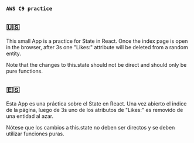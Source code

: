 ### `AWS C9 practice`

## :us:
This small App is a practice for State in React. Once the index page is open in the browser, after 3s one "Likes:" attribute will be deleted from a random entity.

Note that the changes to this.state should not be direct and should only be pure functions.

## :es:
Esta App es una práctica sobre el State en React. Una vez abierto el indice de la página, luego de 3s uno de los atributos de "Likes:" es removido de una entidad al azar.

Nótese que los cambios a this.state no deben ser directos y se deben utilizar funciones puras.
